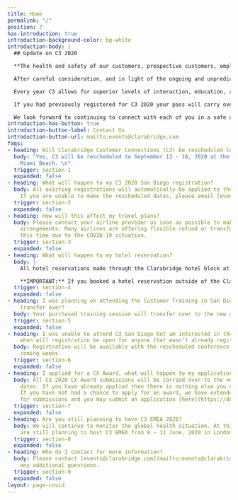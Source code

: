 ```yaml
---
title: Home
permalink: "/"
position: 7
has-introduction: true
introduction-background-color: bg-white
introduction-body: |
  ## Update on C3 2020

  **The health and safety of our customers, prospective customers, employees, and partners is our highest priority.**

  After careful consideration, and in light of the ongoing and unpredictable COVID-19 developments, we have come to the decision to cancel C3 2020 for both North America and EMEA. We will continue to move forward with our planning for C3 2021 EMEA, taking place April 27 – 29 at Northumberland in London, and C3 2021 North America, taking place May 16 – 19 at the Fontainebleau in Miami Beach. Rescheduling these events will enable us to provide the experiences that you expect and deserve in a safe environment.

  Every year C3 allows for superior levels of interaction, education, and engagement between peers and with Clarabridge and industry experts. We are planning to recreate those opportunities for connection through multiple avenues. During our Fall 2020 Product Release in October we plan to debut Clarabridge Connections Week where we will launch a set of product announcement videos, a series of masterclasses, and live “talk to Clarabridge experts” sessions, among many other things.

  If you had previously registered for C3 2020 your pass will carry over to C3 2021. We will be sending out additional details around Clarabridge Connections Week taking place in October in the coming weeks, as well as details around C3 2021 over the next several months. For any additional questions please reach out to [events@clarabridge.com](mailto:events@clarabridge.com) for more information.

  We look forward to continuing to connect with each of you in a safe and socially-distant manner.
introduction-has-button: true
introduction-button-label: Contact Us
introduction-button-url: mailto:events@clarabridge.com
faqs:
- heading: Will Clarabridge Customer Connections (C3) be rescheduled to another date?
  body: "Yes, C3 will be rescheduled to September 13 - 16, 2020 at the Fontainebleau
    Miami Beach. \n"
  trigger: section-1
  expanded: false
- heading: What will happen to my C3 2020 San Diego registration?
  body: All existing registrations will automatically be applied to the new C3 date.
    If you are unable to make the rescheduled dates, please email [events@clarabridge.com](mailto:events@clarabridge.com)
  trigger: section-2
  expanded: false
- heading: How will this affect my travel plans?
  body: Please contact your airline provider as soon as possible to make alternative
    arrangements. Many airlines are offering flexible refund or transfer options at
    this time due to the COVID-19 situation.
  trigger: section-3
  expanded: false
- heading: What will happen to my hotel reservation?
  body: |-
    All hotel reservations made through the Clarabridge hotel block at the Hard Rock Hotel San Diego will be cancelled by the hotel. At this time, attendees have not been charged the associated deposit for these reservations. If you have any questions regarding your reservations, please contact the hotel directly 866-751-7625

    **IMPORTANT:** If you booked a hotel reservation outside of the Clarabridge hotel block, it is your responsibility to cancel and confirm the refund status on any deposits paid.
  trigger: section-4
  expanded: false
- heading: I was planning on attending the Customer Training in San Diego, will that
    transfer over?
  body: Your purchased training session will transfer over to the new dates in Miami.
  trigger: section-5
  expanded: false
- heading: I was unable to attend C3 San Diego but am interested in the new dates,
    when will registration be open for anyone that wasn’t already registered?
  body: Registration will be available with the rescheduled conference dates in the
    coming weeks.
  trigger: section-6
  expanded: false
- heading: I applied for a CX Award, what will happen to my application?
  body: All C3 2020 CX Award submissions will be carried over to the new conference
    dates. If you have already applied then there is nothing else you need to do.
    If you have not had a chance to apply for an award, we have extended the deadline
    for submissions and you may submit an application [here](https://docs.google.com/forms/d/e/1FAIpQLSek2purGGNSGsTcee0srKeWwcIhrgAy43p-StmwJS5mCgm9bw/viewform).
  trigger: section-7
  expanded: false
- heading: Are you still planning to have C3 EMEA 2020?
  body: We will continue to monitor the global health situation. At this time, we
    are still planning to host C3 EMEA from 9 – 11 June, 2020 in London.
  trigger: section-8
  expanded: false
- heading: Who do I contact for more information?
  body: Please contact [events@clarabridge.com](mailto:events@clarabridge.com) for
    any additional questions.
  trigger: section-9
  expanded: false
layout: page-covid
---
```


